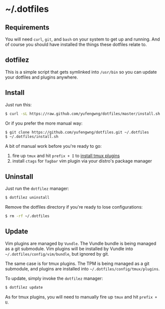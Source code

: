 # ~/.dotfiles

## Requirements

You will need `curl`, `git`, and `bash` on your system to get up and running.
And of course you should have installed the things these dotfiles relate to.

## dotfilez

This is a simple script that gets symlinked into `/usr/bin` so you can update
your dotfiles and plugins anywhere.

## Install

Just run this:

```bash
$ curl -sL https://raw.github.com/yufengwng/dotfiles/master/install.sh | sh
```

Or if you prefer the more manual way:

``` bash
$ git clone https://github.com/yufengwng/dotfiles.git ~/.dotfiles
$ ~/.dotfiles/install.sh
```

A bit of manual work before you're ready to go:

1. fire up `tmux` and hit `prefix + I` to [install tmux plugins][tpm]
2. install `ctags` for `Tagbar` vim plugin via your distro's package manager

## Uninstall

Just run the `dotfilez` manager:

``` bash
$ dotfilez uninstall
```

Remove the dotfiles directory if you're ready to lose configurations:

``` bash
$ rm -rf ~/.dotfiles
```

## Update

Vim plugins are managed by `Vundle`. The Vundle bundle is being managed
as a git submodule. Vim plugins will be installed by Vundle into
`~/.dotfiles/config/vim/bundle`, but ignored by git.

The same case is for tmux plugins. The TPM is being managed as a git
submodule, and plugins are installed into `~/.dotfiles/config/tmux/plugins`.

To update, simply invoke the `dotfilez` manager:

``` bash
$ dotfilez update
```

As for tmux plugins, you will need to manually fire up `tmux` and
hit `prefix + U`.

[tpm]:https://github.com/tmux-plugins/tpm

